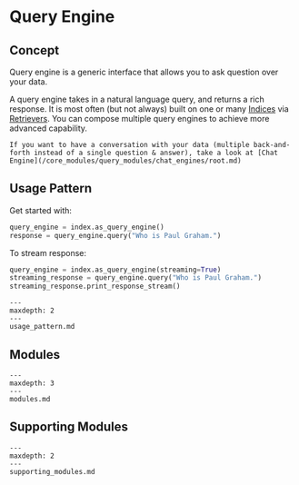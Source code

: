 # Query Engine

## Concept

Query engine is a generic interface that allows you to ask question over your data.

A query engine takes in a natural language query, and returns a rich response.
It is most often (but not always) built on one or many [Indices](/core_modules/data_modules/index/root.md) via [Retrievers](/core_modules/query_modules/retriever/root.md).
You can compose multiple query engines to achieve more advanced capability.

```{tip}
If you want to have a conversation with your data (multiple back-and-forth instead of a single question & answer), take a look at [Chat Engine](/core_modules/query_modules/chat_engines/root.md)
```

## Usage Pattern

Get started with:

```python
query_engine = index.as_query_engine()
response = query_engine.query("Who is Paul Graham.")
```

To stream response:

```python
query_engine = index.as_query_engine(streaming=True)
streaming_response = query_engine.query("Who is Paul Graham.")
streaming_response.print_response_stream()
```

```{toctree}
---
maxdepth: 2
---
usage_pattern.md
```

## Modules

```{toctree}
---
maxdepth: 3
---
modules.md
```

## Supporting Modules

```{toctree}
---
maxdepth: 2
---
supporting_modules.md
```
